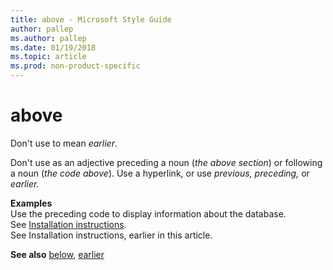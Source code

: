 ```yaml
---
title: above - Microsoft Style Guide
author: pallep
ms.author: pallep
ms.date: 01/19/2018
ms.topic: article
ms.prod: non-product-specific
---
```


# above

Don't use to mean *earlier*. 

Don't use as an adjective preceding a noun (*the above section*) or following a noun (*the code above*). Use a hyperlink, or use *previous, preceding,* or *earlier.* 

**Examples**  
Use the preceding code to display information about the database.  
See [Installation instructions](http://example.com/).  
See Installation instructions, earlier in this article.  

**See also** [below](/style-guide/a-z-word-list-term-collections/b/below), [earlier](/style-guide/a-z-word-list-term-collections/e/earlier)
